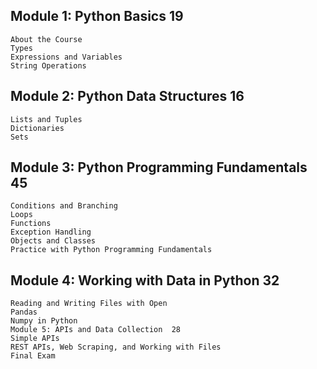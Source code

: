 ## Module 1: Python Basics	19
    About the Course	
    Types	
    Expressions and Variables	
    String Operations	
## Module 2: Python Data Structures	16
    Lists and Tuples	
    Dictionaries	
    Sets	
## Module 3: Python Programming Fundamentals	45
    Conditions and Branching	
    Loops	
    Functions	
    Exception Handling	
    Objects and Classes	
    Practice with Python Programming Fundamentals	
## Module 4: Working with Data in Python	32
    Reading and Writing Files with Open	
    Pandas	
    Numpy in Python	
    Module 5: APIs and Data Collection	28
    Simple APIs	
    REST APIs, Web Scraping, and Working with Files	
    Final Exam	
